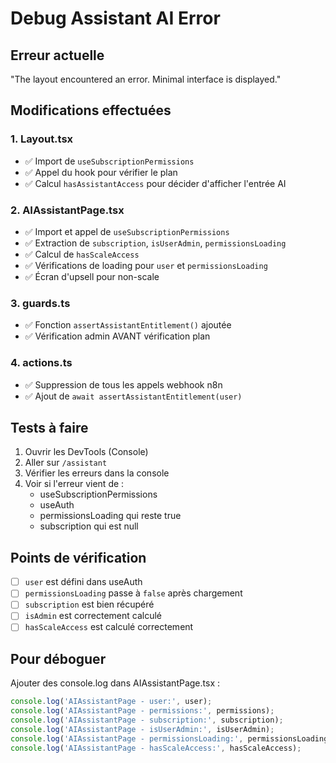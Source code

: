# Debug Assistant AI Error

## Erreur actuelle
"The layout encountered an error. Minimal interface is displayed."

## Modifications effectuées

### 1. Layout.tsx
- ✅ Import de `useSubscriptionPermissions`
- ✅ Appel du hook pour vérifier le plan
- ✅ Calcul `hasAssistantAccess` pour décider d'afficher l'entrée AI

### 2. AIAssistantPage.tsx
- ✅ Import et appel de `useSubscriptionPermissions`
- ✅ Extraction de `subscription`, `isUserAdmin`, `permissionsLoading`
- ✅ Calcul de `hasScaleAccess`
- ✅ Vérifications de loading pour `user` et `permissionsLoading`
- ✅ Écran d'upsell pour non-scale

### 3. guards.ts
- ✅ Fonction `assertAssistantEntitlement()` ajoutée
- ✅ Vérification admin AVANT vérification plan

### 4. actions.ts
- ✅ Suppression de tous les appels webhook n8n
- ✅ Ajout de `await assertAssistantEntitlement(user)`

## Tests à faire

1. Ouvrir les DevTools (Console)
2. Aller sur `/assistant`
3. Vérifier les erreurs dans la console
4. Voir si l'erreur vient de :
   - useSubscriptionPermissions
   - useAuth
   - permissionsLoading qui reste true
   - subscription qui est null

## Points de vérification

- [ ] `user` est défini dans useAuth
- [ ] `permissionsLoading` passe à `false` après chargement
- [ ] `subscription` est bien récupéré
- [ ] `isAdmin` est correctement calculé
- [ ] `hasScaleAccess` est calculé correctement

## Pour déboguer

Ajouter des console.log dans AIAssistantPage.tsx :

```typescript
console.log('AIAssistantPage - user:', user);
console.log('AIAssistantPage - permissions:', permissions);
console.log('AIAssistantPage - subscription:', subscription);
console.log('AIAssistantPage - isUserAdmin:', isUserAdmin);
console.log('AIAssistantPage - permissionsLoading:', permissionsLoading);
console.log('AIAssistantPage - hasScaleAccess:', hasScaleAccess);
```

